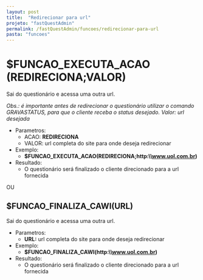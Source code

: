 ```yaml
---
layout: post
title:  "Redirecionar para url"
projeto: "fastQuestAdmin"
permalink: /fastQuestAdmin/funcoes/redirecionar-para-url
pasta: "funcoes"
---	
```

# $FUNCAO_EXECUTA_ACAO (REDIRECIONA;VALOR)

Sai do questionário e acessa uma outra url. 

*Obs.: é importante antes de redirecionar o questionário utilizar o comando GRAVASTATUS, para que o cliente receba o status desejado. Valor: url desejada*
- Parametros: 
    - ACAO: **REDIRECIONA**
    - VALOR: url completa do site para onde deseja redirecionar
- Exemplo:
    - **$FUNCAO_EXECUTA_ACAO(REDIRECIONA;http:\\\www.uol.com.br)**
- Resultado:
    - O questionário será finalizado o cliente direcionado para a url fornecida

OU

## $FUNCAO_FINALIZA_CAWI(URL)

Sai do questionário e acessa uma outra url. 

- Parametros: 
    - **URL:** url completa do site para onde deseja redirecionar
- Exemplo:
    - **$FUNCAO_FINALIZA_CAWI(http:\\\www.uol.com.br)**
- Resultado:
    - O questionário será finalizado o cliente direcionado para a url fornecida
